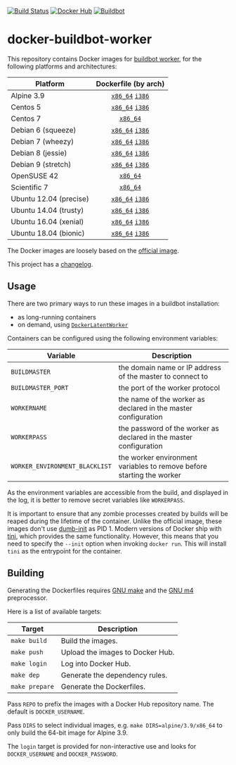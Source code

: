 [![Build Status](https://travis-ci.com/cjolowicz/docker-buildbot-worker.svg?branch=master)](https://travis-ci.com/cjolowicz/docker-buildbot-worker)
[![Docker Hub](https://img.shields.io/docker/cloud/build/cjolowicz/buildbot-worker.svg)](https://hub.docker.com/r/cjolowicz/buildbot-worker)
[![Buildbot](https://img.shields.io/badge/buildbot-1.8.0-brightgreen.svg)](https://buildbot.net/)

# docker-buildbot-worker

This repository contains Docker images for
[buildbot worker](https://buildbot.net/), for the following platforms
and architectures:

| Platform | Dockerfile (by arch) |
| --- | :---: |
| Alpine 3.9 | [`x86_64`](alpine/3.9/x86_64/Dockerfile) [`i386`](alpine/3.9/i386/Dockerfile) |
| Centos 5 | [`x86_64`](centos/5/x86_64/Dockerfile) [`i386`](centos/5/i386/Dockerfile) |
| Centos 7 | [`x86_64`](centos/7/x86_64/Dockerfile) |
| Debian 6 (squeeze) | [`x86_64`](debian/6/x86_64/Dockerfile) [`i386`](debian/6/i386/Dockerfile) |
| Debian 7 (wheezy) | [`x86_64`](debian/7/x86_64/Dockerfile) [`i386`](debian/7/i386/Dockerfile) |
| Debian 8 (jessie) | [`x86_64`](debian/8/x86_64/Dockerfile) [`i386`](debian/8/i386/Dockerfile) |
| Debian 9 (stretch) | [`x86_64`](debian/9/x86_64/Dockerfile) [`i386`](debian/9/i386/Dockerfile) |
| OpenSUSE 42 | [`x86_64`](opensuse/42/x86_64/Dockerfile) |
| Scientific 7 | [`x86_64`](scientific/7/x86_64/Dockerfile) |
| Ubuntu 12.04 (precise) | [`x86_64`](ubuntu/12.04/x86_64/Dockerfile) [`i386`](ubuntu/12.04/i386/Dockerfile) |
| Ubuntu 14.04 (trusty) | [`x86_64`](ubuntu/14.04/x86_64/Dockerfile) [`i386`](ubuntu/14.04/i386/Dockerfile) |
| Ubuntu 16.04 (xenial) | [`x86_64`](ubuntu/16.04/x86_64/Dockerfile) [`i386`](ubuntu/16.04/i386/Dockerfile) |
| Ubuntu 18.04 (bionic) | [`x86_64`](ubuntu/18.04/x86_64/Dockerfile) [`i386`](ubuntu/18.04/i386/Dockerfile) |

The Docker images are loosely based on the
[official image](https://github.com/buildbot/buildbot/tree/master/worker).

This project has a [changelog](CHANGELOG.md).

## Usage

There are two primary ways to run these images in a buildbot
installation:

- as long-running containers
- on demand, using [`DockerLatentWorker`](http://docs.buildbot.net/current/manual/configuration/workers-docker.html)

Containers can be configured using the following environment
variables:

| Variable | Description |
| --- | --- |
| `BUILDMASTER` | the domain name or IP address of the master to connect to |
| `BUILDMASTER_PORT` | the port of the worker protocol |
| `WORKERNAME` | the name of the worker as declared in the master configuration |
| `WORKERPASS` | the password of the worker as declared in the master configuration |
| `WORKER_ENVIRONMENT_BLACKLIST` | the worker environment variables to remove before starting the worker |

As the environment variables are accessible from the build, and
displayed in the log, it is better to remove secret variables like
`WORKERPASS`.

It is important to ensure that any zombie processes created by builds
will be reaped during the lifetime of the container. Unlike the
official image, these images don't use
[dumb-init](https://github.com/Yelp/dumb-init) as PID 1. Modern
versions of Docker ship with [tini](https://github.com/krallin/tini),
which provides the same functionality. However, this means that you
need to specify the `--init` option when invoking `docker run`. This
will install `tini` as the entrypoint for the container.

## Building

Generating the Dockerfiles requires
[GNU make](https://www.gnu.org/software/make/) and the
[GNU m4](https://www.gnu.org/software/m4/) preprocessor.

Here is a list of available targets:

| Target | Description |
| --- | --- |
| `make build` | Build the images. |
| `make push` | Upload the images to Docker Hub. |
| `make login` | Log into Docker Hub. |
| `make dep` | Generate the dependency rules. |
| `make prepare` | Generate the Dockerfiles. |

Pass `REPO` to prefix the images with a Docker Hub repository name. The
default is `DOCKER_USERNAME`.

Pass `DIRS` to select individual images, e.g. `make
DIRS=alpine/3.9/x86_64` to only build the 64-bit image for Alpine 3.9.

The `login` target is provided for non-interactive use and looks
for `DOCKER_USERNAME` and `DOCKER_PASSWORD`.
